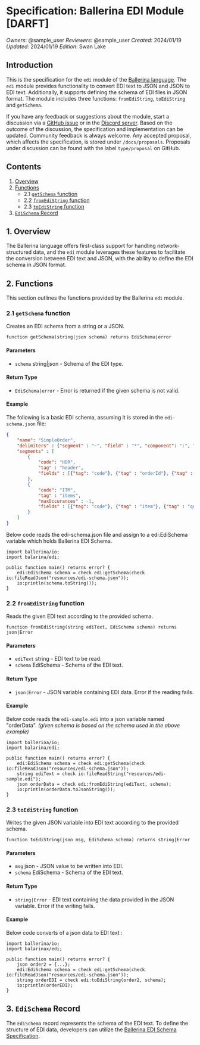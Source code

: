 # Specification: Ballerina EDI Module [DARFT]

_Owners_: @sample_user
_Reviewers_: @sample_user
_Created_: 2024/01/19
_Updated_: 2024/01/19
_Edition_: Swan Lake

## Introduction

This is the specification for the `edi` module of the [Ballerina language](https://ballerina.io). The `edi` module provides functionality to convert EDI text to JSON and JSON to EDI text. Additionally, it supports defining the schema of EDI files in JSON format. The module includes three functions: `fromEdiString`, `toEdiString` and `getSchema`.

If you have any feedback or suggestions about the module, start a discussion via a [GitHub issue](https://github.com/ballerina-platform/ballerina-standard-library/issues) or in the [Discord server](https://discord.gg/ballerinalang). Based on the outcome of the discussion, the specification and implementation can be updated. Community feedback is always welcome. Any accepted proposal, which affects the specification, is stored under `/docs/proposals`. Proposals under discussion can be found with the label `type/proposal` on GitHub.

## Contents

1. [Overview](#1-overview)
2. [Functions](#2-functions)
    * 2.1 [`getSchema` function](#21-getschema-function)
    * 2.2 [`fromEdiString` function](#22-fromedistring-function)
    * 2.3 [`toEdiString` function](#23-toedistring-function)
3. [`EdiSchema` Record](#3-edischema-record)

## 1. Overview

The Ballerina language offers first-class support for handling network-structured data, and the `edi` module leverages these features to facilitate the conversion between EDI text and JSON, with the ability to define the EDI schema in JSON format.

## 2. Functions

This section outlines the functions provided by the Ballerina `edi` module.

### 2.1 `getSchema` function

Creates an EDI schema from a string or a JSON.

```ballerina
function getSchema(string|json schema) returns EdiSchema|error
```

#### Parameters
- `schema` string|json - Schema of the EDI type.

#### Return Type
- `EdiSchema|error` - Error is returned if the given schema is not valid.

#### Example
The following is a basic EDI schema, assuming it is stored in the `edi-schema.json` file:

```json
{
    "name": "SimpleOrder",
    "delimiters" : {"segment" : "~", "field" : "*", "component": ":", "repetition": "^"},
    "segments" : [
        {
            "code": "HDR",
            "tag" : "header",
            "fields" : [{"tag": "code"}, {"tag" : "orderId"}, {"tag" : "organization"}, {"tag" : "date"}]
        },
        {
            "code": "ITM",
            "tag" : "items",
            "maxOccurances" : -1,
            "fields" : [{"tag": "code"}, {"tag" : "item"}, {"tag" : "quantity", "dataType" : "int"}]
        }
    ]
}
```

Below code reads the edi-schema.json file and assign to a edi:EdiSchema variable which holds Ballerina EDI Schema.

```ballerina
import ballerina/io;
import balarina/edi;

public function main() returns error? {
    edi:EdiSchema schema = check edi:getSchema(check io:fileReadJson("resources/edi-schema.json"));
    io:println(schema.toString());
}
```

### 2.2 `fromEdiString` function

Reads the given EDI text according to the provided schema.

```ballerina
function fromEdiString(string ediText, EdiSchema schema) returns json|Error
```

#### Parameters
- `ediText` string - EDI text to be read.
- `schema` EdiSchema - Schema of the EDI text.

#### Return Type
- `json|Error` - JSON variable containing EDI data. Error if the reading fails.


#### Example

Below code reads the `edi-sample.edi` into a json variable named "orderData".
_(given schema is based on the schema used in the above example)_

```ballerina
import ballerina/io;
import balarina/edi;

public function main() returns error? {
    edi:EdiSchema schema = check edi:getSchema(check io:fileReadJson("resources/edi-schema.json"));
    string ediText = check io:fileReadString("resources/edi-sample.edi");
    json orderData = check edi:fromEdiString(ediText, schema);
    io:println(orderData.toJsonString());
}
```

### 2.3 `toEdiString` function

Writes the given JSON variable into EDI text according to the provided schema.


```ballerina
function toEdiString(json msg, EdiSchema schema) returns string|Error
```

#### Parameters
- `msg` json - JSON value to be written into EDI.
- `schema` EdiSchema - Schema of the EDI text.

#### Return Type
- `string|Error` - EDI text containing the data provided in the JSON variable. Error if the writing fails.

#### Example

Below code converts of a json data to EDI text :

```ballerina
import ballerina/io;
import balarinax/edi;

public function main() returns error? {
    json order2 = {...};
    edi:EdiSchema schema = check edi:getSchema(check io:fileReadJson("resources/edi-schema.json"));
    string orderEDI = check edi:toEdiString(order2, schema);
    io:println(orderEDI);
}
```

## 3. `EdiSchema` Record

The `EdiSchema` record represents the schema of the EDI text. To define the structure of EDI data, developers can utilize the [Ballerina EDI Schema Specification](link). 


